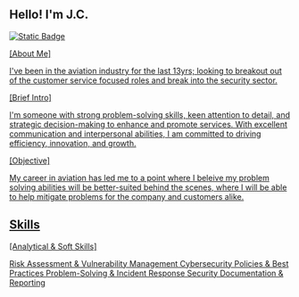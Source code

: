 ## Hello! I'm J.C.
<a href="https://www.linkedin.com/in/jcv1990"><img alt="Static Badge" src="https://img.shields.io/badge/Linked-%20In-blue">

[About Me]

I've been in the aviation industry for the last 13yrs; looking to breakout out of the customer service focused roles and break into the security sector.

[Brief Intro]

I'm someone with strong problem-solving skills, keen attention to detail, and strategic decision-making to enhance and promote services. 
With excellent communication and interpersonal abilities, I am committed to driving efficiency, innovation, and growth.

[Objective]

My career in aviation has led me to a point where I beleive my problem solving abilities will be better-suited behind the scenes, 
 where I will be able to help mitigate problems for the company and customers alike.

## Skills

[Analytical & Soft Skills]

Risk Assessment & Vulnerability Management
Cybersecurity Policies & Best Practices
Problem-Solving & Incident Response
Security Documentation & Reporting
